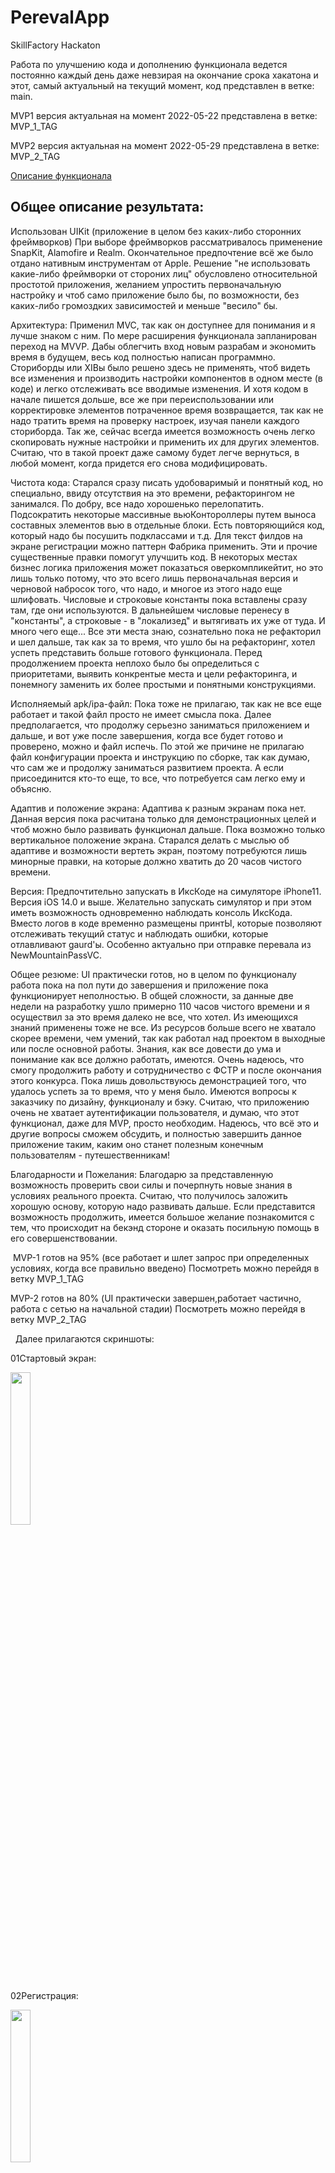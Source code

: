 # PerevalApp
 SkillFactory Hackaton
 
Работа по улучшению кода и дополнению функционала ведется постоянно каждый день даже невзирая на окончание срока хакатона и этот, самый актуальный на текущий момент, код представлен в ветке: main.
 
MVP1 версия актуальная на момент 2022-05-22 представлена в ветке: MVP_1_TAG

MVP2 версия актуальная на момент 2022-05-29 представлена в ветке: MVP_2_TAG

 [Описание функционала](#описание-функционала)

## Общее описание результата:

Использован UIKit (приложение в целом без каких-либо сторонних фреймворков)
При выборе фреймворков рассматривалось применение SnapKit, Alamofire и Realm. Окончательное предпочтение всё же было отдано нативным инструментам от Apple. Решение "не использовать какие-либо фреймворки от стороних лиц" обусловлено относительной простотой приложения, желанием упростить первоначальную настройку и чтоб само приложение было бы, по возможности, без каких-либо громоздких зависимостей и меньше "весило" бы.

Архитектура: Применил MVC, так как он доступнее для понимания и я лучше знаком с ним. По мере расширения функционала запланирован переход на MVVP. Дабы облегчить вход новым разрабам и экономить время в будущем, весь код полностью написан программно. Сториборды или XIBы было решено здесь не применять, чтоб видеть все изменения и производить настройки компонентов в одном месте (в коде) и легко отслеживать все вводимые изменения. И хотя кодом в начале пишется дольше, все же при переиспользовании или корректировке элементов потраченное время возвращается, так как не надо тратить время на проверку настроек, изучая панели каждого сториборда. Так же, сейчас всегда имеется возможность очень легко скопировать нужные настройки и применить их для других элементов. Считаю, что в такой проект даже самому будет легче вернуться, в любой момент, когда придется его снова модифицировать.

Чистота кода: Старался сразу писать удобоваримый и понятный код, но специально, ввиду отсутствия на это времени, рефакторингом не занимался. По добру, все надо хорошенько перелопатить. Подсократить некоторые массивные вьюКонтороллеры путем выноса составных элементов вью в отдельные блоки. Есть повторяющийся код, который надо бы посушить подклассами и т.д. Для текст филдов на экране регистрации можно паттерн Фабрика применить. Эти и прочие существенные правки помогут улучшить код. В некоторых местах бизнес логика приложения может показаться оверкомпликейтит, но это лишь только потому, что это всего лишь первоначальная версия и черновой набросок того, что надо, и многое из этого надо еще шлифовать. Числовые и строковые константы пока вставлены сразу там, где они используются. В дальнейшем числовые перенесу в "константы", а строковые - в "локализед" и вытягивать их уже от туда. И много чего еще... Все эти места знаю, сознательно пока не рефакторил и шел дальше, так как за то время, что ушло бы на рефакторинг, хотел успеть представить больше готового функционала. Перед продолжением проекта неплохо было бы определиться с приоритетами, выявить конкрентые места и цели рефакторинга, и понемногу заменить их более простыми и понятными конструкциями.

Исполняемый apk/ipa-файл: Пока тоже не прилагаю, так как не все еще работает и такой файл просто не имеет смысла пока. Далее предполагается, что продолжу серьезно заниматься приложением и дальше, и вот уже после завершения, когда все будет готово и проверено, можно и файл испечь. По этой же причине не прилагаю файл конфигурации проекта и инструкцию по сборке, так как думаю, что сам же и продолжу заниматься развитием проекта. А если присоединится кто-то еще, то все, что потребуется сам легко ему и объясню.

Адаптив и положение экрана: Адаптива к разным экранам пока нет. Данная версия пока расчитана только для демонстрационных целей и чтоб можно было развивать функционал дальше. Пока возможно только вертикальное положение экрана. Старался делать с мыслью об адаптиве и возможности вертеть экран, поэтому потребуются лишь минорные правки, на которые должно хватить до 20 часов чистого времени.

Версия: Предпочтительно запускать в ИксКоде на симуляторе iPhone11. Версия iOS 14.0 и выше. Желательно запускать симулятор и при этом иметь возможность одновременно наблюдать консоль ИксКода. Вместо логов в коде временно размещены принтЫ, которые позволяют отслеживать текущий статус и наблюдать ошибки, которые отлавливают gaurd'ы. Особенно актуально при отправке перевала из NewMountainPassVC.

Общее резюме: UI практически готов, но в целом по функционалу работа пока на пол пути до завершения и приложение пока функционирует неполностью. В общей сложности, за данные две недели на разработку ушло примерно 110 часов чистого времени и я осуществил за это время далеко не все, что хотел. Из имеющихся знаний применены тоже не все. Из ресурсов больше всего не хватало скорее времени, чем умений, так как работал над проектом в выходные или после основной работы. Знания, как все довести до ума и понимание как все должно работать, имеются. Очень надеюсь, что смогу продолжить работу и сотрудничество с ФСТР и после окончания этого конкурса. Пока лишь довольствуюсь демонстрацией того, что удалось успеть за то время, что у меня было. Имеются вопросы к заказчику по дизайну, функционалу и бэку. Считаю, что приложению очень не хватает аутентификации пользователя, и думаю, что этот функционал, даже для MVP, просто необходим. Надеюсь, что всё это и другие вопросы сможем обсудить, и полностью завершить данное приложение таким, каким оно станет полезным конечным пользователям - путешественникам!

Благодарности и Пожелания: Благодарю за представленную возможность проверить свои силы и почерпнуть новые знания в условиях реального проекта. Считаю, что получилось заложить хорошую основу, которую надо развивать дальше. Если представится возможность продолжить, имеется большое желание познакомится с тем, что происходит на бекэнд стороне и оказать посильную помощь в его совершенствовании.  

  MVP-1 готов на 95% (все работает и шлет запрос при определенных условиях, когда все правильно введено) Посмотреть можно перейдя в ветку MVP_1_TAG
  
  MVP-2 готов на 80% (UI практически завершен,работает частично, работа с сетью на начальной стадии) Посмотреть можно перейдя в ветку MVP_2_TAG
  
  Далее прилагаются скриншоты:
  
  01Стартовый экран:
  
<img src="/readMeImages/01.png" width="25%">
  
  02Регистрация:
  
<img src="/readMeImages/02.png" width="25%">
  
  03Список переалов (если список пуст, то показыем пустой экран)
  
<img src="/readMeImages/03.png" width="25%">
  
  04Карточка Нового перевала:
  
<img src="/readMeImages/04-01.png" width="25%">
<img src="/readMeImages/04-02.png" width="25%">
  
  05Редактирование карточки сохраненного перевала:
  
<img src="/readMeImages/05-01.png" width="25%">
<img src="/readMeImages/05-02.png" width="25%">
  
  06Добавление фотографии:
  
<img src="/readMeImages/06.png" width="25%">
  
  ## Описание Функционала:
  
  Запускать из xCode на симуляторе iOS11.
  
  Сразу После запуска появляется экран загрузки SplashViewController в котором пока установлена задержка в 1 секунду, которая имитирует подгрузку данных. Далее планируется эту задержку убрать, а бизнес-логику дополнить функционалом которая пропускает на следующий экран после того как подтянуты необходимые данные:
  
<img src="/readMeVideos/video01.gif" width="50%">
<br>
<br>
 
  На экране приветсвия нажимаем на кнопку "Войти" и попадаем на экран с регистрацией пользователя. Где надо заполнить данные о пользователе. При появлении клавиатуры зону ввода можно скролить. После нажатия вне полей ввода клавиатура скрывается. Если пользователь по какой либо причине уходит из этого экрана, то все поля которые он ввел сохранят свои занчения даже если прилодение будет выключенно. Данный функционал упростит пользователю закончить ввод данных в следующий раз. Имя, Фамилия, эмайл и телефон обязательны для ввода. Без них в последствии не получится зарегитрировать. Валидацией полей ввода пока не занимался. Валидации для перехода на следующий экран тоже пока нет, но это все можно добавить в следующей версии согласно требованиям заказчика.
  
<img src="/readMeVideos/video02.gif" width="50%">
<br>
<br>
  
 Экран 3 (когда список пустой)
 
 <img src="/readMeVideos/Video03.gif" width="50%">
<br>
 
 Для того чтоб увидеть этот экран, предварительно надо очистить модель: в коде нужно закомментировать эти строки:
 
 <img src="/readMeVideos/Screenshot01.png" width="33%">

Экран 3 (когда модель перевалов наполнена данными)
 
<img src="/readMeVideos/Video04.gif" width="50%">
<br>

Экран 4 (Создание нового перевала)

<img src="/readMeVideos/video05-01.gif" width="50%">
<br>

Экран 4 (Ввод кординат для нового перевала)

<img src="/readMeVideos/video05-02.gif" width="50%">
<br>

Экран 5 (Добавление фотографии для нового перевала)

<img src="/readMeVideos/video05-03.gif" width="50%">
<br>

Подробное описание скринов собираюсь дополнить сегодня вечером до 2022-05-31 23:00 МСК
  
  Расширеное описание функционала на данный момент в процессе приготовления (пришлось отложить ввиду недостаточного колличества времени). Будет дополнено до вечера среды 1 июня 23:00 МСК. Если есть вопросы при воспроизведении и тестировании всегда можете обратить ко мне через слак.
  
